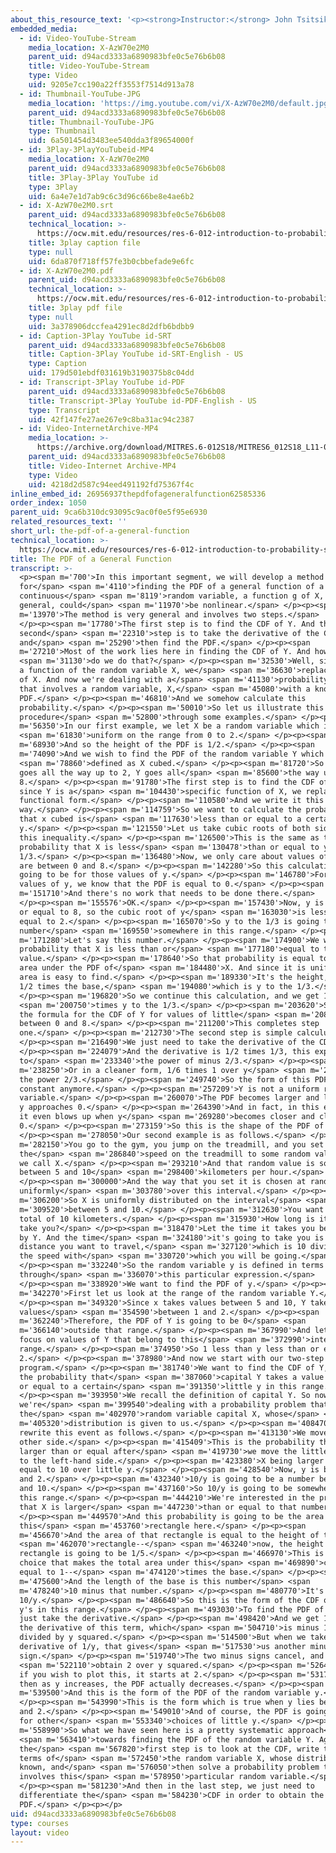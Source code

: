 ```yaml
---
about_this_resource_text: '<p><strong>Instructor:</strong> John Tsitsiklis</p>'
embedded_media:
  - id: Video-YouTube-Stream
    media_location: X-AzW70e2M0
    parent_uid: d94acd3333a6890983bfe0c5e76b6b08
    title: Video-YouTube-Stream
    type: Video
    uid: 9205e7cc190a22ff3553f7514d913a78
  - id: Thumbnail-YouTube-JPG
    media_location: 'https://img.youtube.com/vi/X-AzW70e2M0/default.jpg'
    parent_uid: d94acd3333a6890983bfe0c5e76b6b08
    title: Thumbnail-YouTube-JPG
    type: Thumbnail
    uid: 6a501454d3483ee540dda3f89654000f
  - id: 3Play-3PlayYouTubeid-MP4
    media_location: X-AzW70e2M0
    parent_uid: d94acd3333a6890983bfe0c5e76b6b08
    title: 3Play-3Play YouTube id
    type: 3Play
    uid: 6a4e7e1d7ab9c6c3d96c66be8e4ae6b2
  - id: X-AzW70e2M0.srt
    parent_uid: d94acd3333a6890983bfe0c5e76b6b08
    technical_location: >-
      https://ocw.mit.edu/resources/res-6-012-introduction-to-probability-spring-2018/part-i-the-fundamentals/the-pdf-of-a-general-function/X-AzW70e2M0.srt
    title: 3play caption file
    type: null
    uid: 6da870f718ff57fe3b0cbbefade9e6fc
  - id: X-AzW70e2M0.pdf
    parent_uid: d94acd3333a6890983bfe0c5e76b6b08
    technical_location: >-
      https://ocw.mit.edu/resources/res-6-012-introduction-to-probability-spring-2018/part-i-the-fundamentals/the-pdf-of-a-general-function/X-AzW70e2M0.pdf
    title: 3play pdf file
    type: null
    uid: 3a378906dccfea4291ec8d2dfb6bdbb9
  - id: Caption-3Play YouTube id-SRT
    parent_uid: d94acd3333a6890983bfe0c5e76b6b08
    title: Caption-3Play YouTube id-SRT-English - US
    type: Caption
    uid: 179d501ebdf031619b3190375b8c04dd
  - id: Transcript-3Play YouTube id-PDF
    parent_uid: d94acd3333a6890983bfe0c5e76b6b08
    title: Transcript-3Play YouTube id-PDF-English - US
    type: Transcript
    uid: 42f147fe27ae267e9c8ba31ac94c2387
  - id: Video-InternetArchive-MP4
    media_location: >-
      https://archive.org/download/MITRES.6-012S18/MITRES6_012S18_L11-05_300k.mp4
    parent_uid: d94acd3333a6890983bfe0c5e76b6b08
    title: Video-Internet Archive-MP4
    type: Video
    uid: 4218d2d587c94eed491192fd75367f4c
inline_embed_id: 26956937thepdfofageneralfunction62585336
order_index: 1050
parent_uid: 9ca6b310dc93095c9ac0f0e5f95e6930
related_resources_text: ''
short_url: the-pdf-of-a-general-function
technical_location: >-
  https://ocw.mit.edu/resources/res-6-012-introduction-to-probability-spring-2018/part-i-the-fundamentals/the-pdf-of-a-general-function
title: The PDF of a General Function
transcript: >-
  <p><span m='700'>In this important segment, we will develop a method
  for</span> <span m='4110'>finding the PDF of a general function of a
  continuous</span> <span m='8119'>random variable, a function g of X, which, in
  general, could</span> <span m='11970'>be nonlinear.</span> </p><p><span
  m='13970'>The method is very general and involves two steps.</span>
  </p><p><span m='17780'>The first step is to find the CDF of Y. And then the
  second</span> <span m='22310'>step is to take the derivative of the CDF
  and</span> <span m='25290'>then find the PDF.</span> </p><p><span
  m='27210'>Most of the work lies here in finding the CDF of Y. And how</span>
  <span m='31130'>do we do that?</span> </p><p><span m='32530'>Well, since Y is
  a function of the random variable X, we</span> <span m='36630'>replace Y by g
  of X. And now we're dealing with a</span> <span m='41130'>probability problem
  that involves a random variable, X,</span> <span m='45080'>with a known
  PDF.</span> </p><p><span m='46810'>And we somehow calculate this
  probability.</span> </p><p><span m='50010'>So let us illustrate this
  procedure</span> <span m='52800'>through some examples.</span> </p><p><span
  m='56350'>In our first example, we let X be a random variable which is</span>
  <span m='61830'>uniform on the range from 0 to 2.</span> </p><p><span
  m='68930'>And so the height of the PDF is 1/2.</span> </p><p><span
  m='74090'>And we wish to find the PDF of the random variable Y which is</span>
  <span m='78860'>defined as X cubed.</span> </p><p><span m='81720'>So since X
  goes all the way up to 2, Y goes all</span> <span m='85600'>the way up to
  8.</span> </p><p><span m='91780'>The first step is to find the CDF of Y. And
  since Y is a</span> <span m='104430'>specific function of X, we replace that
  functional form.</span> </p><p><span m='110580'>And we write it this
  way.</span> </p><p><span m='114759'>So we want to calculate the probability
  that x cubed is</span> <span m='117630'>less than or equal to a certain number
  y.</span> </p><p><span m='121550'>Let us take cubic roots of both sides of
  this inequality.</span> </p><p><span m='126500'>This is the same as the
  probability that X is less</span> <span m='130478'>than or equal to y to the
  1/3.</span> </p><p><span m='136480'>Now, we only care about values of y that
  are between 0 and 8.</span> </p><p><span m='142280'>So this calculation is
  going to be for those values of y.</span> </p><p><span m='146780'>For other
  values of y, we know that the PDF is equal to 0.</span> </p><p><span
  m='151710'>And there's no work that needs to be done there.</span>
  </p><p><span m='155576'>OK.</span> </p><p><span m='157430'>Now, y is less than
  or equal to 8, so the cubic root of y</span> <span m='163030'>is less than or
  equal to 2.</span> </p><p><span m='165070'>So y to the 1/3 is going to be a
  number</span> <span m='169550'>somewhere in this range.</span> </p><p><span
  m='171280'>Let's say this number.</span> </p><p><span m='174900'>We want the
  probability that X is less than or</span> <span m='177180'>equal to that
  value.</span> </p><p><span m='178640'>So that probability is equal to this
  area under the PDF of</span> <span m='184480'>X. And since it is uniform, this
  area is easy to find.</span> </p><p><span m='189330'>It's the height, which is
  1/2 times the base,</span> <span m='194080'>which is y to the 1/3.</span>
  </p><p><span m='196820'>So we continue this calculation, and we get 1/2</span>
  <span m='200750'>times y to the 1/3.</span> </p><p><span m='203620'>So this is
  the formula for the CDF of Y for values of little</span> <span m='208450'>y
  between 0 and 8.</span> </p><p><span m='211200'>This completes step
  one.</span> </p><p><span m='212730'>The second step is simple calculus.</span>
  </p><p><span m='216490'>We just need to take the derivative of the CDF.</span>
  </p><p><span m='224079'>And the derivative is 1/2 times 1/3, this exponent, y
  to</span> <span m='233340'>the power of minus 2/3.</span> </p><p><span
  m='238250'>Or in a cleaner form, 1/6 times 1 over y</span> <span m='245400'>to
  the power 2/3.</span> </p><p><span m='249740'>So the form of this PDF is not a
  constant anymore.</span> </p><p><span m='257209'>Y is not a uniform random
  variable.</span> </p><p><span m='260070'>The PDF becomes larger and larger as
  y approaches 0.</span> </p><p><span m='264390'>And in fact, in this example,
  it even blows up when y</span> <span m='269280'>becomes closer and closer to
  0.</span> </p><p><span m='273159'>So this is the shape of the PDF of Y.</span>
  </p><p><span m='278050'>Our second example is as follows.</span> </p><p><span
  m='282150'>You go to the gym, you jump on the treadmill, and you set
  the</span> <span m='286840'>speed on the treadmill to some random value which
  we call X.</span> </p><p><span m='293210'>And that random value is somewhere
  between 5 and 10</span> <span m='298400'>kilometers per hour.</span>
  </p><p><span m='300000'>And the way that you set it is chosen at random and
  uniformly</span> <span m='303780'>over this interval.</span> </p><p><span
  m='306200'>So X is uniformly distributed on the interval</span> <span
  m='309520'>between 5 and 10.</span> </p><p><span m='312630'>You want to run a
  total of 10 kilometers.</span> </p><p><span m='315930'>How long is it going to
  take you?</span> </p><p><span m='318470'>Let the time it takes you be denoted
  by Y. And the time</span> <span m='324180'>it's going to take you is the
  distance you want to travel,</span> <span m='327120'>which is 10 divided by
  the speed with</span> <span m='330720'>which you will be going.</span>
  </p><p><span m='332240'>So the random variable y is defined in terms of x
  through</span> <span m='336070'>this particular expression.</span>
  </p><p><span m='338920'>We want to find the PDF of y.</span> </p><p><span
  m='342270'>First let us look at the range of the random variable Y.</span>
  </p><p><span m='349320'>Since x takes values between 5 and 10, Y takes
  values</span> <span m='354590'>between 1 and 2.</span> </p><p><span
  m='362240'>Therefore, the PDF of Y is going to be 0</span> <span
  m='366140'>outside that range.</span> </p><p><span m='367990'>And let us now
  focus on values of Y that belong to this</span> <span m='372990'>interesting
  range.</span> </p><p><span m='374950'>So 1 less than y less than or equal to
  2.</span> </p><p><span m='378980'>And now we start with our two-step
  program.</span> </p><p><span m='381740'>We want to find the CDF of Y, namely,
  the probability that</span> <span m='387060'>capital Y takes a value less than
  or equal to a certain</span> <span m='391350'>little y in this range.</span>
  </p><p><span m='393950'>We recall the definition of capital Y. So now
  we're</span> <span m='399540'>dealing with a probability problem that involves
  the</span> <span m='402970'>random variable capital X, whose</span> <span
  m='405320'>distribution is given to us.</span> </p><p><span m='408470'>Now, we
  rewrite this event as follows.</span> </p><p><span m='413130'>We move X to the
  other side.</span> </p><p><span m='415409'>This is the probability that X is
  larger than or equal after</span> <span m='419730'>we move the little y also
  to the left-hand side.</span> </p><p><span m='423380'>X being larger than or
  equal to 10 over little y.</span> </p><p><span m='428540'>Now, y is between 1
  and 2.</span> </p><p><span m='432340'>10/y is going to be a number between 5
  and 10.</span> </p><p><span m='437160'>So 10/y is going to be somewhere in
  this range.</span> </p><p><span m='444210'>We're interested in the probability
  that X is larger</span> <span m='447230'>than or equal to that number.</span>
  </p><p><span m='449570'>And this probability is going to be the area of
  this</span> <span m='453760'>rectangle here.</span> </p><p><span
  m='456670'>And the area of that rectangle is equal to the height of the</span>
  <span m='462070'>rectangle--</span> <span m='463240'>now, the height of this
  rectangle is going to be 1/5.</span> </p><p><span m='466970'>This is the
  choice that makes the total area under this</span> <span m='469890'>curve be
  equal to 1--</span> <span m='474120'>times the base.</span> </p><p><span
  m='475600'>And the length of the base is this number</span> <span
  m='478240'>10 minus that number.</span> </p><p><span m='480770'>It's 10 minus
  10/y.</span> </p><p><span m='486640'>So this is the form of the CDF of Y for
  y's in this range.</span> </p><p><span m='493030'>To find the PDF of Y, we
  just take the derivative.</span> </p><p><span m='498420'>And we get 1/5 times
  the derivative of this term, which</span> <span m='504710'>is minus 10,
  divided by y squared.</span> </p><p><span m='514500'>But when we take the
  derivative of 1/y, that gives</span> <span m='517530'>us another minus
  sign.</span> </p><p><span m='519740'>The two minus signs cancel, and we</span>
  <span m='522110'>obtain 2 over y squared.</span> </p><p><span m='526410'>And
  if you wish to plot this, it starts at 2.</span> </p><p><span m='531790'>And
  then as y increases, the PDF actually decreases.</span> </p><p><span
  m='539500'>And this is the form of the PDF of the random variable y.</span>
  </p><p><span m='543990'>This is the form which is true when y lies between 1
  and 2.</span> </p><p><span m='549010'>And of course, the PDF is going to be 0
  for other</span> <span m='553340'>choices of little y.</span> </p><p><span
  m='558990'>So what we have seen here is a pretty systematic approach</span>
  <span m='563410'>towards finding the PDF of the random variable Y. Again,
  the</span> <span m='567820'>first step is to look at the CDF, write the CDF in
  terms of</span> <span m='572450'>the random variable X, whose distribution is
  known, and</span> <span m='576050'>then solve a probability problem that
  involves this</span> <span m='578950'>particular random variable.</span>
  </p><p><span m='581230'>And then in the last step, we just need to
  differentiate the</span> <span m='584230'>CDF in order to obtain the
  PDF.</span> </p><p></p>
uid: d94acd3333a6890983bfe0c5e76b6b08
type: courses
layout: video
---
```

